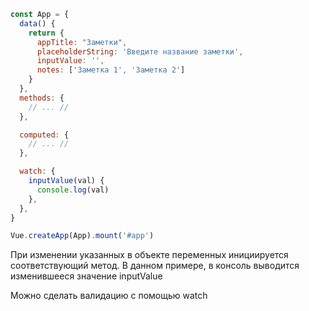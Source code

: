 ```js
const App = {
  data() {
    return {
      appTitle: "Заметки",
      placeholderString: 'Введите название заметки',
      inputValue: '',
      notes: ['Заметка 1', 'Заметка 2']
    }
  },
  methods: {
	// ... //
  },

  computed: {
	// ... //
  },

  watch: {
    inputValue(val) {
      console.log(val)
    },
  },
}

Vue.createApp(App).mount('#app')
```

При изменении указанных в объекте переменных инициируется соответствующий метод. В данном примере, в консоль выводится изменившееся значение inputValue

Можно сделать валидацию с помощью watch